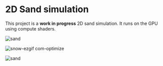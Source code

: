 # 2D Sand simulation
This project is a **work in progress** 2D sand simulation. It runs on the GPU using compute shaders.

![sand](https://github.com/sixrobin/SandSimulation/assets/55784799/9d777d2f-c80a-4258-afdc-eed4ced79463)

![snow-ezgif com-optimize](https://github.com/sixrobin/SandSimulation/assets/55784799/05881e3e-5fe7-41ab-9bb3-de5a6d77dbc3)

![sand](https://github.com/sixrobin/SandSimulation/assets/55784799/e4a404ac-cf9f-414a-8763-bc0b693ea3aa)
